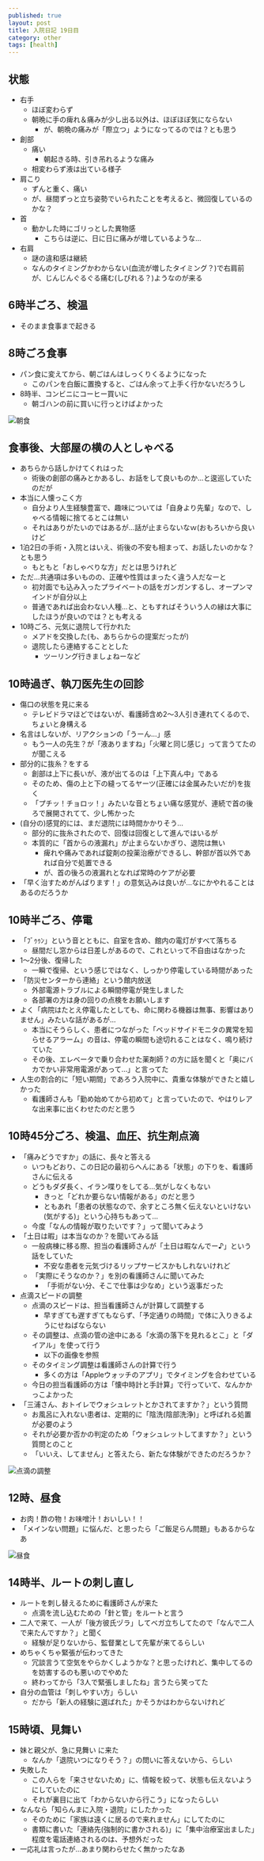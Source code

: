 ```yaml
---
published: true
layout: post
title: 入院日記 19日目
category: other
tags: [health]
---
```


## 状態

- 右手
  - ほぼ変わらず
  - 朝晩に手の痺れ＆痛みが少し出る以外は、ほぼほぼ気にならない
    - が、朝晩の痛みが「際立つ」ようになってるのでは？とも思う
- 創部
  - 痛い
    - 朝起きる時、引き吊れるような痛み
  - 相変わらず液は出ている様子
- 肩こり
  - ずんと重く、痛い
  - が、昼間ずっと立ち姿勢でいられたことを考えると、微回復しているのかな？
- 首
  - 動かした時にゴリっとした異物感
    - こちらは逆に、日に日に痛みが増しているような…
- 右肩
  - 謎の違和感は継続
  - なんのタイミングかわからない(血流が増したタイミング？)で右肩前が、じんじんぐるぐる痛む(しびれる？)ようなのが来る

## 6時半ごろ、検温

- そのまま食事まで起きる

## 8時ごろ食事

- パン食に変えてから、朝ごはんはしっくりくるようになった
  - このパンを白飯に置換すると、ごはん余って上手く行かないだろうし
- 8時半、コンビニにコーヒー買いに
  - 朝ゴハンの前に買いに行っとけばよかった

![朝食](/images/other/photos/PXL_20250620_230902252.jpg)

## 食事後、大部屋の横の人としゃべる

- あちらから話しかけてくれはった
  - 術後の創部の痛みとかあるし、お話をして良いものか…と逡巡していたのだが
- 本当に人懐っこく方
  - 自分より人生経験豊富で、趣味については「自身より先輩」なので、しゃべる情報に捨てるとこは無い
  - それはありがたいのではあるが…話が止まらないなｗ(おもろいから良いけど
- 1泊2日の手術・入院とはいえ、術後の不安も相まって、お話したいのかな？とも思う
  - もともと「おしゃべりな方」だとは思うけれど
- ただ…共通項は多いものの、正確や性質はまったく違う人だなーと
  - 初対面でも込み入ったプライベートの話をガンガンするし、オープンマインドが自分以上
  - 普通であれば出会わない人種…と、ともすればそういう人の縁は大事にしたほうが良いのでは？とも考える
- 10時ごろ、元気に退院して行かれた
  - メアドを交換した(も、あちらからの提案だったが)
  - 退院したら連絡することとした
    - ツーリング行きましょねーなど

## 10時過ぎ、執刀医先生の回診

- 傷口の状態を見に来る
  - テレビドラマほどではないが、看護師含め2〜3人引き連れてくるので、ちょいと身構える
- 名言はしないが、リアクションの「うーん…」感
  - もう一人の先生？が「液ありますね」「火曜と同じ感じ」って言うてたのが聞こえる
- 部分的に抜糸？をする
  - 創部は上下に長いが、液が出てるのは「上下真ん中」である
  - そのため、傷の上と下の縫ってるヤーツ(正確には金属みたいだが)を抜く
  - 「プチッ！チョロッ！」みたいな音とちょい痛な感覚が、連続で首の後ろで展開されてて、少し怖かった
- (自分の)感覚的には、まだ退院には時間かかりそう…
  - 部分的に抜糸されたので、回復は回復として進んではいるが
  - 本質的に「首からの液漏れ」が止まらないかぎり、退院は無い
    - 痺れや痛みであれば錠剤の投薬治療ができるし、幹部が首以外であれば自分で処置できる
    - が、首の後ろの液漏れとなれば常時のケアが必要
- 「早く治すためがんばります！」の意気込みは良いが…なにかやれることはあるのだろうか

## 10時半ごろ、停電

- 「ﾌﾞｩｩﾝ」という音とともに、自室を含め、館内の電灯がすべて落ちる
  - 昼間だし窓からは日差しがあるので、これといって不自由はなかった
- 1〜2分後、復帰した
  - 一瞬で復帰、という感じではなく、しっかり停電している時間があった
- 「防災センターから連絡」という館内放送
  - 外部電源トラブルによる瞬間停電が発生しました
  - 各部署の方は身の回りの点検をお願いします
- よく「病院はたとえ停電したとしても、命に関わる機器は無事、影響はありません」みたいな話があるが…
  - 本当にそうらしく、患者につながった「ベッドサイドモニタの異常を知らせるアラーム」の音は、停電の瞬間も途切れることはなく、鳴り続けていた
  - その後、エレベータで乗り合わせた薬剤師？の方に話を聞くと「奥にバカでかい非常用電源があって…」と言ってた
- 人生の割合的に「短い期間」であろう入院中に、貴重な体験ができたと嬉しかった
  - 看護師さんも「勤め始めてから初めて」と言っていたので、やはりレアな出来事に出くわせたのだと思う

## 10時45分ごろ、検温、血圧、抗生剤点滴

- 「痛みどうですか」の話に、長々と答える
  - いつもどおり、この日記の最初らへんにある「状態」の下りを、看護師さんに伝える
  - どうもダダ長く、イラン喋りをしてる…気がしなくもない
    - きっと「どれか要らない情報がある」のだと思う
    - ともあれ「患者の状態なので、余すところ無く伝えないといけない(気がする)」という心持ちもあって…
  - 今度「なんの情報が取りたいです？」って聞いてみよう
- 「土日は暇」は本当なのか？を聞いてみる話
  - 一般病棟に移る際、担当の看護師さんが「土日は暇なんでー♪」という話をしていた
    - 不安な患者を元気づけるリップサービスかもしれないけれど
  - 「実際にそうなのか？」を別の看護師さんに聞いてみた
    - 「手術がない分、そこで仕事は少なめ」という返事だった
- 点滴スピードの調整
  - 点滴のスピードは、担当看護師さんが計算して調整する
    - 早すぎても遅すぎてもならず、「予定通りの時間」で体に入りきるようにせねばならない
  - その調整は、点滴の管の途中にある「水滴の落下を見れるとこ」と「ダイアル」を使って行う
    - 以下の画像を参照
  - そのタイミング調整は看護師さんの計算で行う
    - 多くの方は「Appleウォッチのアプリ」でタイミングを合わせている
  - 今日の担当看護師の方は「懐中時計と手計算」で行っていて、なんかかっこよかった
- 「三浦さん、おトイレでウォシュレットとかされてますか？」という質問
  - お風呂に入れない患者は、定期的に「陰洗(陰部洗浄)」と呼ばれる処置が必要のよう
  - それが必要か否かの判定のため「ウォシュレットしてますか？」という質問とのこと
  - 「いいえ、してません」と答えたら、新たな体験ができたのだろうか？

![点滴の調整](/images/other/photos/PXL_20250621_023030209.jpg)

## 12時、昼食

- お肉！酢の物！お味噌汁！おいしい！！
- 「メインない問題」に悩んだ、と思ったら「ご飯足らん問題」もあるからなあ

![昼食](/images/other/photos/PXL_20250621_025449096.jpg)

## 14時半、ルートの刺し直し

- ルートを刺し替えるために看護師さんが来た
  - 点滴を流し込むための「針と管」をルートと言う
- 二人で来て、一人が「後方彼氏ヅラ」してベガ立ちしてたので「なんで二人で来たんですか？」と聞く
  - 経験が足りないから、監督業として先輩が来てるらしい
- めちゃくちゃ緊張が伝わってきた
  - 冗談言うて空気をやらかくしようかな？と思ったけれど、集中してるのを妨害するのも悪いのでやめた
  - 終わってから「3人で緊張しましたね」言うたら笑ってた
- 自分の血管は「刺しやすい方」らしい
  - だから「新人の経験に選ばれた」かそうかはわからないけれど

## 15時頃、見舞い

- 妹と親父が、急に見舞い に来た
  - なんか「退院いつになりそう？」の問いに答えないから、らしい
- 失敗した
  - この人らを「来させないため」に、情報を絞って、状態も伝えないようにしていたのに
  - それが裏目に出て「わからないから行こう」になったらしい
- なんなら「知らんまに入院・退院」にしたかった
  - そのために「家族は遠くに居るので来れません」にしてたのに
  - 書類に書いた「連絡先(強制的に書かされる)」に「集中治療室出ました」程度を電話連絡されるのは、予想外だった
- 一応礼は言ったが…あまり関わらせたく無かったなあ
